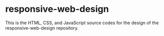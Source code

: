 # responsive-web-design
This is the HTML, CSS, and JavaScript source codes for the design of the responsive-web-design repository.
